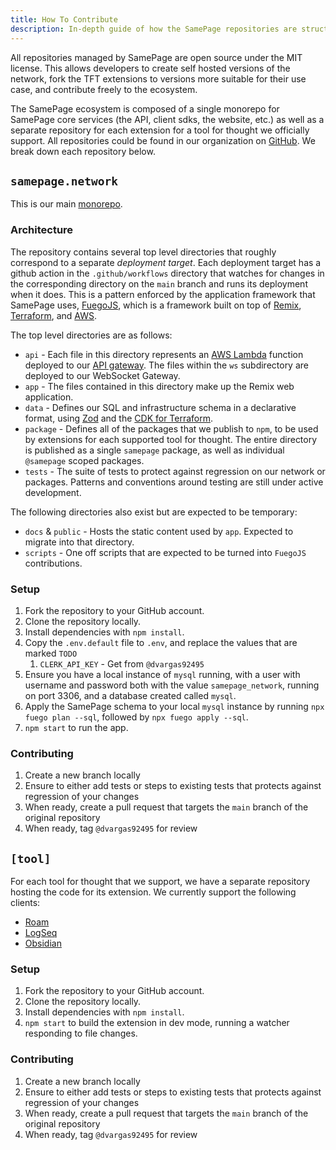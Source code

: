 ```yaml
---
title: How To Contribute
description: In-depth guide of how the SamePage repositories are structured and how to contribute
---
```


All repositories managed by SamePage are open source under the MIT license. This allows developers to create self hosted versions of the network, fork the TFT extensions to versions more suitable for their use case, and contribute freely to the ecosystem.

The SamePage ecosystem is composed of a single monorepo for SamePage core services (the API, client sdks, the website, etc.) as well as a separate repository for each extension for a tool for thought we officially support. All repositories could be found in our organization on [GitHub](https://github.com/samepage-network). We break down each repository below.

## `samepage.network`

This is our main [monorepo](https://github.com/samepage-network/samepage.network).

### Architecture

The repository contains several top level directories that roughly correspond to a separate _deployment target_. Each deployment target has a github action in the `.github/workflows` directory that watches for changes in the corresponding directory on the `main` branch and runs its deployment when it does. This is a pattern enforced by the application framework that SamePage uses, [FuegoJS](https://github.com/dvargas92495/fuegojs), which is a framework built on top of [Remix](https://remix.run), [Terraform](https://terraform.io), and [AWS](https://aws.amazon.com/).

The top level directories are as follows:
- `api` - Each file in this directory represents an [AWS Lambda](https://aws.amazon.com/lambda/) function deployed to our [API gateway](https://aws.amazon.com/api-gateway/). The files within the `ws` subdirectory are deployed to our WebSocket Gateway.
- `app` - The files contained in this directory make up the Remix web application.
- `data` - Defines our SQL and infrastructure schema in a declarative format, using [Zod](https://zod.dev) and the [CDK for Terraform](https://www.terraform.io/cdktf). 
- `package` - Defines all of the packages that we publish to `npm`, to be used by extensions for each supported tool for thought. The entire directory is published as a single `samepage` package, as well as individual `@samepage` scoped packages.
- `tests` - The suite of tests to protect against regression on our network or packages. Patterns and conventions around testing are still under active development.

The following directories also exist but are expected to be temporary:
- `docs` & `public` - Hosts the static content used by `app`. Expected to migrate into that directory.
- `scripts` - One off scripts that are expected to be turned into `FuegoJS` contributions.

### Setup

1. Fork the repository to your GitHub account.
1. Clone the repository locally.
1. Install dependencies with `npm install`.
1. Copy the `.env.default` file to `.env`, and replace the values that are marked `TODO`
    1. `CLERK_API_KEY` - Get from `@dvargas92495`
1. Ensure you have a local instance of `mysql` running, with a user with username and password both with the value `samepage_network`, running on port 3306, and a database created called `mysql`.
1. Apply the SamePage schema to your local `mysql` instance by running `npx fuego plan --sql`, followed by `npx fuego apply --sql`.
1. `npm start` to run the app.

### Contributing

1. Create a new branch locally
1. Ensure to either add tests or steps to existing tests that protects against regression of your changes
1. When ready, create a pull request that targets the `main` branch of the original repository
1. When ready, tag `@dvargas92495` for review

## `[tool]`

For each tool for thought that we support, we have a separate repository hosting the code for its extension. We currently support the following clients:
- [Roam](https://github.com/dvargas92495/roamjs-samepage)
- [LogSeq](https://github.com/dvargas92495/logseq-samepage)
- [Obsidian](https://github.com/dvargas92495/obsidian-samepage)

### Setup

1. Fork the repository to your GitHub account.
1. Clone the repository locally.
1. Install dependencies with `npm install`.
1. `npm start` to build the extension in dev mode, running a watcher responding to file changes.

### Contributing

1. Create a new branch locally
1. Ensure to either add tests or steps to existing tests that protects against regression of your changes
1. When ready, create a pull request that targets the `main` branch of the original repository
1. When ready, tag `@dvargas92495` for review
